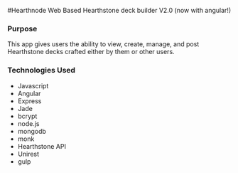 #Hearthnode
Web Based Hearthstone deck builder V2.0 (now with angular!)

### Purpose
This app gives users the ability to view, create, manage, and post Hearthstone decks crafted either by them or other users.

### Technologies Used
- Javascript
- Angular
- Express
- Jade
- bcrypt
- node.js
- mongodb
- monk
- Hearthstone API
- Unirest
- gulp
